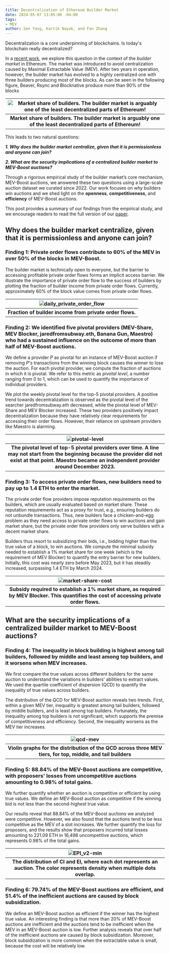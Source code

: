 ```yaml
---
title: Decentralization of Ethereum Builder Market
date: 2024-05-07 13:05:00 -04:00
tags:
- MEV
author: Sen Yang, Kartik Nayak, and Fan Zhang
---
```


Decentralization is a core underpinning of blockchains. Is today's blockchain really decentralized?

In a [recent work](https://arxiv.org/pdf/2405.01329), we explore this question in the context of the *builder market* in Ethereum. The market was introduced to avoid centralization caused by Maximal Extractable Value (MEV). After two years in operation, however, the builder market has evolved to a highly centralized one with three builders producing most of the blocks. As can be seen in the following figure, Beaver, Rsync and Blocknative produce more than 90\% of the blocks


|![Market share of builders. The builder market is arguably one of the least decentralized parts of Ethereum!](https://hackmd.io/_uploads/HJgkDOMMC.png)|
|:---:|
| **Market share of builders. The builder market is arguably one of the least decentralized parts of Ethereum!** |

This leads to two natural questions:

***1. Why does the builder market centralize, given that it is permissionless and anyone can join?***

***2. What are the security implications of a centralized builder market to MEV-Boost auctions?***

Through a rigorous empirical study of the builder market’s core mechanism, MEV-Boost auctions, we answered these two questions using a large-scale auction dataset we curated since 2022. Our work focuses on *why* builders win auctions and we shed light on the **openness**, **competitiveness**, and **efficiency** of MEV-Boost auctions.

This post provides a summary of our findings from the empirical study, and we encourage readers to read the full version of our [paper](https://arxiv.org/abs/2405.01329).


## Why does the builder market centralize, given that it is permissionless and anyone can join?


### Finding 1: Private order flows contribute to 60% of the MEV in over 50% of the blocks in MEV-Boost.

The builder market is technically open to everyone, but the barrier to accessing profitable private order flows forms an implicit access barrier. We illustrate the importance of private order flow to the success of builders by plotting the fraction of builder income from private order flows. Currently, approximately 60% of the block value comes from private order flows.

| ![daily_private_order_flow](https://hackmd.io/_uploads/BkOHPuMGA.png)|
|:--:|
| **Fraction of builder income from private order flows.** |

### Finding 2: We identified five pivotal providers (MEV-Share, MEV Blocker, jaredfromsubway.eth, Banana Gun, Maestro) who had a sustained influence on the outcome of more than half of MEV-Boost auctions.


We define a provider $P$ as pivotal for an instance of MEV-Boost auction if removing $P$'s transactions from the winning block causes the winner to lose the auction. For each pivotal provider, we compute the fraction of auctions in which it is pivotal. We refer to this metric as *pivotal level*, a number ranging from 0 to 1, which can be used to quantify the importance of individual providers.

We plot the weekly pivotal level for the top-5 pivotal providers. A positive trend towards decentralization is observed as the pivotal level of the searcher jaredfromsubway.eth decreased, while the pivotal level of MEV-Share and MEV Blocker increased. These two providers positively impact decentralization because they have relatively clear requirements for accessing their order flows. However, their reliance on upstream providers like Maestro is alarming.


| ![pivotal-level](https://hackmd.io/_uploads/SJxPMRDzR.png)|
|:--:|
| **The pivotal level of top-5 pivotal providers over time. A line may not start from the beginning because the provider did not exist at that point. Maestro became an independent provider around December 2023.** |

### Finding 3: To access private order flows, new builders need to pay up to 1.4 ETH to enter the market.


The private order flow providers impose reputation requirements on the builders, which are usually evaluated based on market share. These reputation requirements act as a proxy for trust, e.g., ensuring builders do not unbundle transactions. Thus, new builders face a chicken-and-egg problem as they need access to private order flows to win auctions and gain market share, but the private order flow providers only serve builders with a decent market share.

Builders thus resort to subsidizing their bids, i.e., bidding higher than the true value of a block, to win auctions. We compute the minimal subsidy needed to establish a 1% market share for one week (which is the requirement of MEV Blocker) to quantify the entry barrier for new builders. Initially, this cost was nearly zero before May 2023, but it has steadily increased, surpassing 1.4 ETH by March 2024.


|![market-share-cost](https://hackmd.io/_uploads/rkTt3dGzR.png)|
|:--:|
|**Subsidy required to establish a 1\% market share, as required by MEV Blocker. This quantifies the cost of accessing private order flows.**


## What are the security implications of a centralized builder market to MEV-Boost auctions?




### Finding 4: The inequality in block building is highest among tail builders, followed by middle and least among top builders, and it worsens when MEV increases.


We first compare the true values across different builders for the same auction to understand the variations in builders' abilities to extract values.  We used the quartile coefficient of dispersion (QCD) to quantify the inequality of true values across builders. 


The distribution of the QCD for MEV-Boost auction reveals two trends. First, within a given MEV tier, inequality is greatest among tail builders, followed by middle builders, and is least among top builders. Fortunately, the inequality among top builders is not significant, which supports the premise of competitiveness and efficiency. Second, the inequality worsens as the MEV tier increases. 


|![qcd-mev](https://hackmd.io/_uploads/r1FKwcMf0.png)|
|:--:|
| **Violin graphs for the distribution of the QCD across three MEV tiers, for top, middle, and tail builders** |


### Finding 5: 88.84% of the MEV-Boost auctions are competitive, with proposers' losses from uncompetitive auctions amounting to 0.98% of total gains.

We further quantify whether an auction is competitive or efficient by using true values. We define an MEV-Boost auction as competitive if the winning bid is not less than the second-highest true value.

Our results reveal that 88.84% of the MEV-Boost auctions we analyzed were competitive. However, we also found that the auctions tend to be less competitive as the MEV of a slot increases. We further quantify the loss for proposers, and the results show that proposers incurred total losses amounting to 221.09 ETH in 16,498 uncompetitive auctions, which represents 0.98% of the total gains.

| ![EPI_v2-min](https://hackmd.io/_uploads/ryiPwqzMA.png) |
| :--: |
| **The distribution of CI and EI, where each dot represents an auction. The color represents density when multiple dots overlap.** |


### Finding 6: 79.74% of the MEV-Boost auctions are efficient, and 51.4% of the inefficient auctions are caused by block subsidization.

We define an MEV-Boost auction as efficient if the winner has the highest true value. An interesting finding is that more than 20% of MEV-Boost auctions are inefficient and the auctions tend to be inefficient when the MEV in an MEV-Boost auction is low. Further analysis reveals that over half of the inefficient auctions are caused by block subsidization. Moreover, block subsidization is more common when the extractable value is small, because the cost will be relatively low.

<!-- Using the true values, we propose two metrics, *competitive index* (CI) and *efficient index* (EI), to quantify whether an auction is competitive or efficient, respectively.


In a given slot $s$, suppose builders $p_1,\cdots,p_n$ are ordered by their true value from high to low, i.e., $TV(p_1, s) \geq \dots \geq TV(p_n, s)$, $BV_w(s)$ is the bid value of the winner and $TV_w(s)$ is the corresponding true value, the competitive index of slot $s$, $CI(s)$ is defined as:
$$
    CI(s) = \frac{BV_w(s)-TV(p_2, s)}{TV(p_2, s)} \times 100\%.
$$

The efficient index, $EI(s)$, is defined as:
$$
    EI(s) = \frac{TV_w(s)-TV(p_2, s)}{TV(p_2, s)} \times 100\%.
$$

Namely, $CI(s)$ measures the relative difference between the winning bid and the second-highest true value. $CI(s) \geq 0$ indicates that the winning bid value is not less than the second-highest true value, satisfying the definition of a competitive auction. $EI(s) > 0$ indicates that the winner has the highest true value, whereas $EI(s) \leq 0$ implies that the bidder with the highest true value lost the auction. 

We plot the distribution of the calculated CI and EI across all MEV-Boost auctions in the ultra sound relay dataset, which 
 that more than 88% of auctions are competitive and only 79% of auctions are efficient. Further analysis reveals that proposers incurred total losses amounting to 221.09 ETH in the uncompetitive auctions, which is 0.98% of the total gains of the proposers. Additionally, over half of the inefficient auctions are caused by block subsidization. -->



